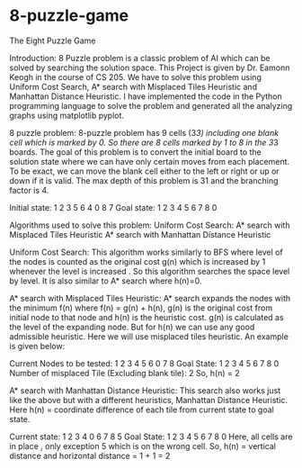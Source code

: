 # 8-puzzle-game
The Eight Puzzle Game

Introduction: 
8 Puzzle problem is a classic problem of AI which can be solved by searching the solution space. This Project is given by Dr. Eamonn Keogh in the course of CS 205. We have to solve this problem using Uniform Cost Search, A* search with Misplaced Tiles Heuristic and Manhattan Distance Heuristic. I have implemented the code in the Python programming language to solve the problem and generated all the analyzing graphs using matplotlib pyplot.

8 puzzle problem:
8-puzzle problem has 9 cells (3*3) including one blank cell which is marked by 0. So there are 8 cells marked by 1 to 8 in the 3*3 boards. The goal of this problem is to convert the initial board to the solution state where we can have only certain moves from each placement. To be exact, we can move the blank cell either to the left or right or up or down if it is valid. The max depth of this problem is 31 and the branching factor is 4.

Initial state:
1 2 3
5 6 4
0 8 7
Goal state:
1 2 3
4 5 6
7 8 0

Algorithms used to solve this problem:
Uniform Cost Search:
A* search with Misplaced Tiles Heuristic
A* search with Manhattan Distance Heuristic

Uniform Cost Search:
This algorithm works similarly to BFS where level of the nodes is counted as the original cost g(n) which is increased by 1 whenever the level is increased . So this algorithm searches the space level by level. It is also similar to A* search where h(n)=0.

A* search with Misplaced Tiles Heuristic:
A* search expands the nodes with the minimum f(n) where f(n) = g(n) + h(n), g(n) is the original cost from initial node to that node  and h(n) is the heuristic cost. g(n) is calculated as the level of the expanding node. But for h(n) we can use any good admissible heuristic. Here we will use misplaced tiles heuristic. An example is given below:


Current Nodes to be tested:
1 2 3
4 5 6
0 7 8
Goal State:
1 2 3
4 5 6
7 8 0
Number of misplaced Tile (Excluding blank tile): 2
So, h(n) = 2
 
A* search with Manhattan Distance Heuristic:
This search also works just like the above but with a different heuristics, Manhattan Distance Heuristic.
Here h(n) = coordinate difference of each tile from current state to goal state.

Current state:
1 2 3
4 0 6
7 8 5
Goal State:
1 2 3
4 5 6
7 8 0
Here, all cells are in place , only exception 5 which is on the wrong cell. 
So, h(n) = vertical distance and horizontal distance 
  = 1 + 1 = 2

